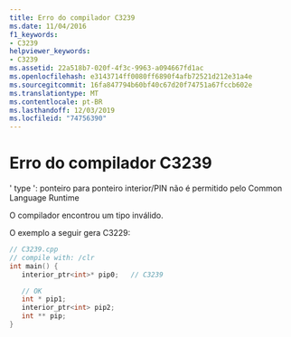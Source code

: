 ```yaml
---
title: Erro do compilador C3239
ms.date: 11/04/2016
f1_keywords:
- C3239
helpviewer_keywords:
- C3239
ms.assetid: 22a518b7-020f-4f3c-9963-a094667fd1ac
ms.openlocfilehash: e3143714ff0080ff6890f4afb72521d212e31a4e
ms.sourcegitcommit: 16fa847794b60bf40c67d20f74751a67fccb602e
ms.translationtype: MT
ms.contentlocale: pt-BR
ms.lasthandoff: 12/03/2019
ms.locfileid: "74756390"
---
```

# <a name="compiler-error-c3239"></a>Erro do compilador C3239

' type ': ponteiro para ponteiro interior/PIN não é permitido pelo Common Language Runtime

O compilador encontrou um tipo inválido.

O exemplo a seguir gera C3229:

```cpp
// C3239.cpp
// compile with: /clr
int main() {
   interior_ptr<int>* pip0;   // C3239

   // OK
   int * pip1;
   interior_ptr<int> pip2;
   int ** pip;
}
```
